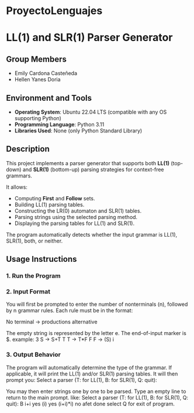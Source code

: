# ProyectoLenguajes
# LL(1) and SLR(1) Parser Generator

## Group Members
- Emily Cardona Casteñeda
- Hellen Yanes Doria

## Environment and Tools
- **Operating System**: Ubuntu 22.04 LTS (compatible with any OS supporting Python)
- **Programming Language**: Python 3.11
- **Libraries Used**: None (only Python Standard Library)

## Description
This project implements a parser generator that supports both **LL(1)** (top-down) and **SLR(1)** (bottom-up) parsing strategies for context-free grammars.

It allows:
- Computing **First** and **Follow** sets.
- Building LL(1) parsing tables.
- Constructing the LR(0) automaton and SLR(1) tables.
- Parsing strings using the selected parsing method.
- Displaying the parsing tables for LL(1) and SLR(1).

The program automatically detects whether the input grammar is LL(1), SLR(1), both, or neither.

## Usage Instructions

### 1. Run the Program

### 2. Input Format
You will first be prompted to enter the number of nonterminals (n), followed by n grammar rules.
Each rule must be in the format:

No terminal -> productions  alternative

The empty string is represented by the letter e.
The end-of-input marker is $.
example:
3
S -> S+T T
T -> T*F F
F -> (S) i

### 3. Output Behavior

The program will automatically determine the type of the grammar.
If applicable, it will print the LL(1) and/or SLR(1) parsing tables.
It will then prompt you:
Select a parser (T: for LL(1), B: for SLR(1), Q: quit):

You may then enter strings one by one to be parsed.
Type an empty line to return to the main prompt.
like:
Select a parser (T: for LL(1), B: for SLR(1), Q: quit): B
i+i
yes
(i)
yes
(i+i)*i)
no
afet done select Q for exit of program.
